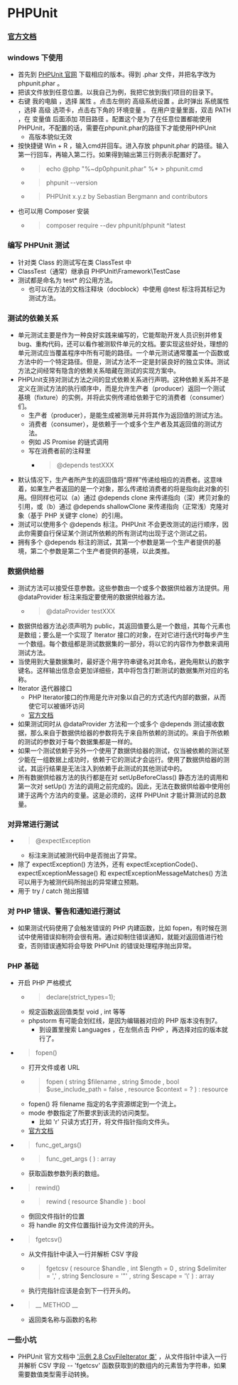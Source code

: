 # PHPUnit
### [官方文档](https://phpunit.readthedocs.io/zh_CN/latest/index.html 'PHPUnit')

### windows 下使用
- 首先到 [PHPUnit 官网](https://phpunit.de 'PHPUnit') 下载相应的版本。得到 .phar 文件，并把名字改为 phpunit.phar 。
- 把该文件放到任意位置。以我自己为例，我把它放到我们项目的目录下。
- 右键 我的电脑 ，选择 属性 。点击左侧的 高级系统设置 。此时弹出 系统属性 ，选择 高级 选项卡，点击右下角的 环境变量 。 在用户变量里面，双击 PATH ，在 变量值 后面添加 项目路径 。配置这个是为了在任意位置都能使用PHPUnit，不配置的话，需要在phpunit.phar的路径下才能使用PHPUnit
    - 高版本貌似无效 
- 按快捷键 Win + R ，输入cmd并回车。进入存放 phpunit.phar 的路径。输入第一行回车，再输入第二行。如果得到输出第三行则表示配置好了。
    - > echo @php "%~dp0phpunit.phar" %* > phpunit.cmd 
    - > phpunit --version 
    - > PHPUnit x.y.z by Sebastian Bergmann and contributors
- 也可以用 Composer 安装
    - > composer require --dev phpunit/phpunit ^latest
    
### 编写 PHPUnit 测试
- 针对类 Class 的测试写在类 ClassTest 中
- ClassTest（通常）继承自 PHPUnit\Framework\TestCase
- 测试都是命名为 test* 的公用方法。
    - 也可以在方法的文档注释块（docblock）中使用 @test 标注将其标记为测试方法。
    
### 测试的依赖关系
- 单元测试主要是作为一种良好实践来编写的，它能帮助开发人员识别并修复 bug、重构代码，还可以看作被测软件单元的文档。要实现这些好处，理想的单元测试应当覆盖程序中所有可能的路径。一个单元测试通常覆盖一个函数或方法中的一个特定路径。但是，测试方法不一定是封装良好的独立实体。测试方法之间经常有隐含的依赖关系暗藏在测试的实现方案中。
- PHPUnit支持对测试方法之间的显式依赖关系进行声明。这种依赖关系并不是定义在测试方法的执行顺序中，而是允许生产者（producer）返回一个测试基境（fixture）的实例，并将此实例传递给依赖于它的消费者（consumer）们。
  - 生产者（producer），是能生成被测单元并将其作为返回值的测试方法。
  - 消费者（consumer），是依赖于一个或多个生产者及其返回值的测试方法。
  - 例如 JS Promise 的链式调用
  - 写在消费者前的注释里
    - >@depends testXXX
- 默认情况下，生产者所产生的返回值将“原样”传递给相应的消费者。这意味着，如果生产者返回的是一个对象，那么传递给消费者的将是指向此对象的引用。但同样也可以（a）通过 @depends clone 来传递指向（深）拷贝对象的引用，或（b）通过 @depends shallowClone 来传递指向（正常浅）克隆对象（基于 PHP 关键字 clone）的引用。
- 测试可以使用多个 @depends 标注。PHPUnit 不会更改测试的运行顺序，因此你需要自行保证某个测试所依赖的所有测试均出现于这个测试之前。
- 拥有多个 @depends 标注的测试，其第一个参数是第一个生产者提供的基境，第二个参数是第二个生产者提供的基境，以此类推。

### 数据供给器
- 测试方法可以接受任意参数。这些参数由一个或多个数据供给器方法提供。用 @dataProvider 标注来指定要使用的数据供给器方法。
    - >@dataProvider testXXX
- 数据供给器方法必须声明为 public，其返回值要么是一个数组，其每个元素也是数组；要么是一个实现了 Iterator 接口的对象，在对它进行迭代时每步产生一个数组。每个数组都是测试数据集的一部分，将以它的内容作为参数来调用测试方法。
- 当使用到大量数据集时，最好逐个用字符串键名对其命名，避免用默认的数字键名。这样输出信息会更加详细些，其中将包含打断测试的数据集所对应的名称。
- Iterator 迭代器接口
    - PHP Iterator接口的作用是允许对象以自己的方式迭代内部的数据，从而使它可以被循环访问
    - [官方文档](https://www.php.net/manual/zh/class.iterator.php 'Iterator')
- 如果测试同时从 @dataProvider 方法和一个或多个 @depends 测试接收数据，那么来自于数据供给器的参数将先于来自所依赖的测试的。来自于所依赖的测试的参数对于每个数据集都是一样的。
- 如果一个测试依赖于另外一个使用了数据供给器的测试，仅当被依赖的测试至少能在一组数据上成功时，依赖于它的测试才会运行。使用了数据供给器的测试，其运行结果是无法注入到依赖于此测试的其他测试中的。
- 所有数据供给器方法的执行都是在对 setUpBeforeClass() 静态方法的调用和第一次对 setUp() 方法的调用之前完成的。因此，无法在数据供给器中使用创建于这两个方法内的变量。这是必须的，这样 PHPUnit 才能计算测试的总数量。

### 对异常进行测试
- >@expectException 
    - 标注来测试被测代码中是否抛出了异常。
- 除了 expectException() 方法外，还有 expectExceptionCode()、expectExceptionMessage() 和 expectExceptionMessageMatches() 方法可以用于为被测代码所抛出的异常建立预期。
- 用于 try / catch 抛出报错

### 对 PHP 错误、警告和通知进行测试
- 如果测试代码使用了会触发错误的 PHP 内建函数，比如 fopen，有时候在测试中使用错误抑制符会很有用。通过抑制住错误通知，就能对返回值进行检查，否则错误通知将会导致 PHPUnit 的错误处理程序抛出异常。

### PHP 基础
- 开启 PHP 严格模式 
    - > declare(strict_types=1);
    - 规定函数返回值类型 void , int 等等
    - phpstorm 有可能会划红线，是因为编辑器对应的 PHP 版本没有到7。
        - 到设置里搜索 Languages ，在左侧点击 PHP ，再选择对应的版本就行了。
- > fopen()
    - 打开文件或者 URL
    - > fopen ( string $filename , string $mode , bool $use_include_path = false , resource $context = ? ) : resource
    - fopen() 将 filename 指定的名字资源绑定到一个流上。
    - mode 参数指定了所要求到该流的访问类型。
        - 比如 'r' 只读方式打开，将文件指针指向文件头。
    - [官方文档](https://www.php.net/manual/zh/function.fopen.php 'fopen')
- > func_get_args()
    - > func_get_args ( ) : array 
    - 获取函数参数列表的数组。
- > rewind()
    - > rewind ( resource $handle ) : bool
    - 倒回文件指针的位置
    - 将 handle 的文件位置指针设为文件流的开头。
- > fgetcsv()
    - 从文件指针中读入一行并解析 CSV 字段
    - > fgetcsv ( resource $handle , int $length = 0 , string $delimiter = ',' , string $enclosure = '"' , string $escape = '\\' ) : array
    - 执行完指针应该是会到下一行开头的。
- > __ METHOD __
    - 返回类名称与函数的名称
    
### 一些小坑
- PHPUnit 官方文档中 ['示例 2.8 CsvFileIterator 类'](https://phpunit.readthedocs.io/zh_CN/latest/writing-tests-for-phpunit.html#writing-tests-for-phpunit-data-providers 'PHPUnit')
，从文件指针中读入一行并解析 CSV 字段 -- 'fgetcsv' 函数获取到的数组内的元素皆为字符串，如果需要数值类型需手动转换。
